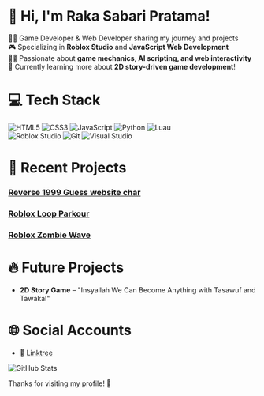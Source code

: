 
# 👋 Hi, I'm Raka Sabari Pratama!
👨‍💻 Game Developer & Web Developer sharing my journey and projects<br/>
🎮 Specializing in **Roblox Studio** and **JavaScript Web Development**<br/>
👨‍🎓 Passionate about **game mechanics, AI scripting, and web interactivity**<br/>
💭 Currently learning more about **2D story-driven game development**!<br/>

# 💻 Tech Stack
<!-- Badges from https://github.com/Ileriayo/markdown-badges -->
![HTML5](https://img.shields.io/badge/html5-%23E34F26.svg?style=for-the-badge&logo=html5&logoColor=white)
![CSS3](https://img.shields.io/badge/css3-%231572B6.svg?style=for-the-badge&logo=css3&logoColor=white)
![JavaScript](https://img.shields.io/badge/javascript-%23323330.svg?style=for-the-badge&logo=javascript&logoColor=%23F7DF1E)
![Python](https://img.shields.io/badge/python-3670A0?style=for-the-badge&logo=python&logoColor=ffdd54)
![Luau](https://img.shields.io/badge/luau-%230000FF.svg?style=for-the-badge&logo=lua&logoColor=white)<br/>
![Roblox Studio](https://img.shields.io/badge/robloxstudio-%2320232a.svg?style=for-the-badge&logo=roblox&logoColor=white)
![Git](https://img.shields.io/badge/git-%23F05033.svg?style=for-the-badge&logo=git&logoColor=white)
![Visual Studio](https://img.shields.io/badge/VS%20Code-%23007ACC.svg?style=for-the-badge&logo=visualstudiocode&logoColor=white)<br/>

# 🚀 Recent Projects
###  [Reverse 1999 Guess website char](https://github.com/Ruckynothuman/reverseGuessChar)
###  [Roblox Loop Parkour](https://www.roblox.com/games/139585238285854/Duplikate-model-script-random-loop)
###  [Roblox Zombie Wave](https://www.roblox.com/games/17544289706/Zombie-wave)

# 🔥 Future Projects
- **2D Story Game** – "Insyallah We Can Become Anything with Tasawuf and Tawakal"

# 🌐 Social Accounts
- 🎥 [Linktree](https://linktr.ee/Naptuneel)

![GitHub Stats](https://github-readme-stats.vercel.app/api?username=Ruckynothuman&show_icons=true&theme=radical)

Thanks for visiting my profile! 🚀

